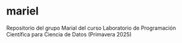 # mariel
Repositorio del grupo Marial del curso Laboratorio de Programación Científica para Ciencia de Datos (Primavera 2025)
